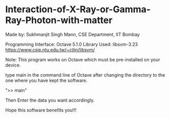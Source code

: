 # Interaction-of-X-Ray-or-Gamma-Ray-Photon-with-matter
Made by: Sukhmanjit Singh Mann, CSE Department, IIT Bombay

Programming Interface: Octave 5.1.0
Library Used: libsvm-3.23
https://www.csie.ntu.edu.tw/~cjlin/libsvm/

Note: This program works on Octave which must be pre-installed on your device.

type main in the command line of Octave after changing the directory to the one where you have kept the software.

">> main"

Then Enter the data you want accordingly.

Hope this software benefits you!!!

